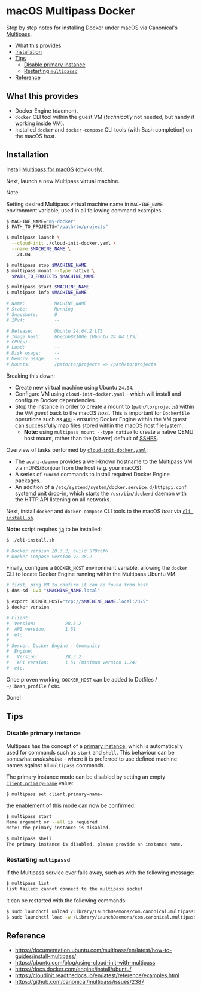 # macOS Multipass Docker

Step by step notes for installing Docker under macOS via Canonical's [Multipass](https://canonical.com/multipass).

- [What this provides](#what-this-provides)
- [Installation](#installation)
- [Tips](#tips)
	- [Disable primary instance](#disable-primary-instance)
	- [Restarting `multipassd`](#restarting-multipassd)
- [Reference](#reference)

## What this provides

- Docker Engine (daemon).
- `docker` CLI tool within the guest VM (_technically_ not needed, but handy if working inside VM).
- Installed `docker` and `docker-compose` CLI tools (with Bash completion) on the macOS _host_.

## Installation

Install [Multipass for macOS](https://documentation.ubuntu.com/multipass/en/latest/how-to-guides/install-multipass/) (obviously).

Next, launch a new Multipass virtual machine.

> [!NOTE]
> Setting desired Multipass virtual machine name in `MACHINE_NAME` environment variable, used in all following command examples.

```sh
$ MACHINE_NAME="my-docker"
$ PATH_TO_PROJECTS="/path/to/projects"

$ multipass launch \
  --cloud-init ./cloud-init-docker.yaml \
  --name $MACHINE_NAME \
    24.04

$ multipass stop $MACHINE_NAME
$ multipass mount --type native \
  $PATH_TO_PROJECTS $MACHINE_NAME

$ multipass start $MACHINE_NAME
$ multipass info $MACHINE_NAME

# Name:           MACHINE_NAME
# State:          Running
# Snapshots:      0
# IPv4:           --

# Release:        Ubuntu 24.04.2 LTS
# Image hash:     bbecbb88100e (Ubuntu 24.04 LTS)
# CPU(s):         --
# Load:           --
# Disk usage:     --
# Memory usage:   --
# Mounts:         /path/to/projects => /path/to/projects
```

Breaking this down:

- Create new virtual machine using Ubuntu `24.04`.
- Configure VM using `cloud-init-docker.yaml` - which will install and configure Docker dependencies.
- Stop the instance in order to create a mount to (`path/to/projects`) within the VM _guest_ back to the macOS _host_. This is important for `Dockerfile` operations such as [`ADD`](https://docs.docker.com/reference/dockerfile/#add) - ensuring Docker Engine within the VM guest can successfully map files stored within the macOS host filesystem.
	- **Note:** using `multipass mount --type native` to create a native QEMU host mount, rather than the (slower) default of [SSHFS](https://github.com/libfuse/sshfs).

Overview of tasks performed by [`cloud-init-docker.yaml`](cloud-init-docker.yaml):

- The `avahi-daemon` provides a well-known hostname to the Multipass VM via mDNS/Bonjour from the host (e.g. your macOS).
- A series of `runcmd` commands to install required Docker Engine packages.
- An addition of a `/etc/systemd/system/docker.service.d/httpapi.conf` systemd unit drop-in, which starts the `/usr/bin/dockerd` daemon with the HTTP API listening on all networks.

Next, install `docker` and `docker-compose` CLI tools to the macOS _host_ via [`cli-install.sh`](cli-install.sh).

**Note:** script requires [`jq`](https://jqlang.org/) to be installed:

```sh
$ ./cli-install.sh

# Docker version 28.3.2, build 578ccf6
# Docker Compose version v2.38.2
```

Finally, configure a `DOCKER_HOST` environment variable, allowing the `docker` CLI to locate Docker Engine running within the Multipass Ubuntu VM:

```sh
# first, ping VM to confirm it can be found from host
$ dns-sd -Gv4 "$MACHINE_NAME.local"

$ export DOCKER_HOST="tcp://$MACHINE_NAME.local:2375"
$ docker version

# Client:
#  Version:           28.3.2
#  API version:       1.51
#  etc.
#
# Server: Docker Engine - Community
#  Engine:
#   Version:          28.3.2
#   API version:      1.51 (minimum version 1.24)
#  etc.
```

Once proven working, `DOCKER_HOST` can be added to Dotfiles / `~/.bash_profile` / etc.

Done!

## Tips

### Disable primary instance

Multipass has the concept of a [primary instance](https://documentation.ubuntu.com/multipass/en/latest/how-to-guides/manage-instances/use-the-primary-instance/), which is automatically used for commands such as `start` and `shell`. This behaviour can be somewhat _undesirable_ - where it is preferred to use defined machine names against all `multipass` commands.

The primary instance mode can be disabled by setting an empty [`client.primary-name`](https://documentation.ubuntu.com/multipass/en/latest/reference/settings/client-primary-name/) value:

```sh
$ multipass set client.primary-name=
```

the enablement of this mode can now be confirmed:

```sh
$ multipass start
Name argument or --all is required
Note: the primary instance is disabled.

$ multipass shell
The primary instance is disabled, please provide an instance name.
```

### Restarting `multipassd`

If the Multipass service ever falls away, such as with the following message:

```sh
$ multipass list
list failed: cannot connect to the multipass socket
```

it can be restarted with the following commands:

```sh
$ sudo launchctl unload /Library/LaunchDaemons/com.canonical.multipassd.plist
$ sudo launchctl load -w /Library/LaunchDaemons/com.canonical.multipassd.plist
```

## Reference

- https://documentation.ubuntu.com/multipass/en/latest/how-to-guides/install-multipass/
- https://ubuntu.com/blog/using-cloud-init-with-multipass
- https://docs.docker.com/engine/install/ubuntu/
- https://cloudinit.readthedocs.io/en/latest/reference/examples.html
- https://github.com/canonical/multipass/issues/2387

